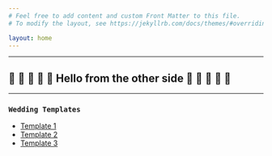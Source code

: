 ```yaml
---
# Feel free to add content and custom Front Matter to this file.
# To modify the layout, see https://jekyllrb.com/docs/themes/#overriding-theme-defaults

layout: home
---
```



---
## :star2: :star2: :star2: :star2: :star2: Hello from the other side :star2: :star2: :star2: :star2: :star2:
---

### `Wedding Templates`
- [Template 1](/wedding1/)
- [Template 2](/wedding2/)
- [Template 3](/wedding3/)
